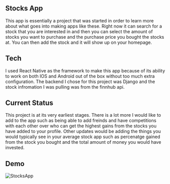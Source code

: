 <h2><b>Stocks App</b></h2>
This app is essentially a project that was started in order to learn more about what goes into making apps like these. Right now it can search for a stock that you are interested in and then you can select the amount of stocks you want to purchase and the purchase price you bought the stocks at. You can then add the stock and it will show up on your homepage. 

<h2><b>Tech</b></h2>
I used React Native as the framework to make this app because of its ability to work on both IOS and Android out of the box without too much extra configuration. The backend I chose for this project was Django and the stock infromation I was pulling was from the finnhub api.

<h2><b>Current Status</b></h2>
This project is at its very earliest stages. There is a lot more I would like to add to the app such as being able to add freinds and have competitions with each other over who can get the highest gains from the stocks you have added to your profile. Other updates would be adding the things you would typically see in your average stock app such as percenatge gained from the stock you bought and the total amount of money you would have invested.

<h2><b>Demo</b></h2>

![StocksApp](https://user-images.githubusercontent.com/39380855/139605685-9113c731-5fab-4cf2-97e3-d4ca005e42dd.gif)
